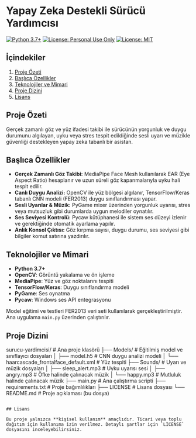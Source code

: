 # Yapay Zeka Destekli Sürücü Yardımcısı

[![Python 3.7+](https://img.shields.io/badge/Python-3.7%2B-blue.svg)](https://www.python.org/) [![License: Personal Use Only](https://img.shields.io/badge/License-Personal%20Use%20Only-red.svg)](LICENSE) [![License: MIT](https://img.shields.io/badge/License-MIT-yellow.svg)](LICENSE)

## İçindekiler

1. [Proje Özeti](#proje-özeti)
2. [Başlıca Özellikler](#başlıca-özellikler)
3. [Teknolojiler ve Mimari](#teknolojiler-ve-mimari)
4. [Proje Dizini](#proje-dizini)
6. [Lisans](#lisans)



## Proje Özeti

Gerçek zamanlı göz ve yüz ifadesi takibi ile sürücünün yorgunluk ve duygu durumunu algılayan, uyku veya stres tespit edildiğinde sesli uyarı ve müzikle güvenliği destekleyen yapay zeka tabanlı bir asistan.



## Başlıca Özellikler

* **Gerçek Zamanlı Göz Takibi:** MediaPipe Face Mesh kullanılarak EAR (Eye Aspect Ratio) hesaplanır ve uzun süreli göz kapanmalarıyla uyku hali tespit edilir.
* **Canlı Duygu Analizi:** OpenCV ile yüz bölgesi algılanır, TensorFlow/Keras tabanlı CNN modeli (FER2013) duygu sınıflandırması yapar.
* **Sesli Uyarılar & Müzik:** PyGame mixer üzerinden yorgunluk uyarısı, stres veya mutsuzluk gibi durumlarda uygun melodiler oynatılır.
* **Ses Seviyesi Kontrolü:** Pycaw kütüphanesi ile sistem ses düzeyi izlenir ve gerektiğinde otomatik ayarlama yapılır.
* **Anlık Konsol Çıktısı:** Göz kırpma sayısı, duygu durumu, ses seviyesi gibi bilgiler komut satırına yazdırılır.



## Teknolojiler ve Mimari

* **Python 3.7+**
* **OpenCV**: Görüntü yakalama ve ön işleme
* **MediaPipe**: Yüz ve göz noktalarını tespiti
* **TensorFlow/Keras**: Duygu sınıflandırma modeli
* **PyGame**: Ses oynatma
* **Pycaw**: Windows ses API entegrasyonu

Model eğitimi ve testleri FER2013 veri seti kullanılarak gerçekleştirilmiştir. Ana uygulama `main.py` üzerinden çalıştırılır.


## Proje Dizini


surucu-yardimcisi/           # Ana proje klasörü
├── Models/                  # Eğitilmiş model ve sınıflayıcı dosyaları
│   ├── model.h5             # CNN duygu analizi modeli
│   └── haarcascade_frontalface_default.xml  # Yüz tespiti
├── Sounds/                  # Uyarı ve müzik dosyaları
│   ├── sleep_alert.mp3      # Uyku uyarısı sesi
│   ├── angry.mp3            # Öfke halinde çalınacak müzik
│   └── happy.mp3            # Mutluluk halinde çalınacak müzik
├── main.py                  # Ana çalıştırma scripti
├── requirements.txt         # Proje bağımlılıkları
├── LICENSE                  # Lisans dosyası
└── README.md                # Proje açıklaması (bu dosya)
```

## Lisans

Bu proje yalnızca **kişisel kullanım** amaçlıdır. Ticari veya toplu dağıtım için kullanıma izin verilmez. Detaylı şartlar için `LICENSE` dosyasını inceleyebilirsiniz.
